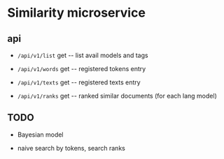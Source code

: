 # Similarity microservice

## api

* `/api/v1/list` get -- list avail models and tags

* `/api/v1/words` get -- registered tokens entry

* `/api/v1/texts` get -- registered texts entry

* `/api/v1/ranks` get -- ranked similar documents (for each lang model)

## TODO

* Bayesian model

* naive search by tokens, search ranks
